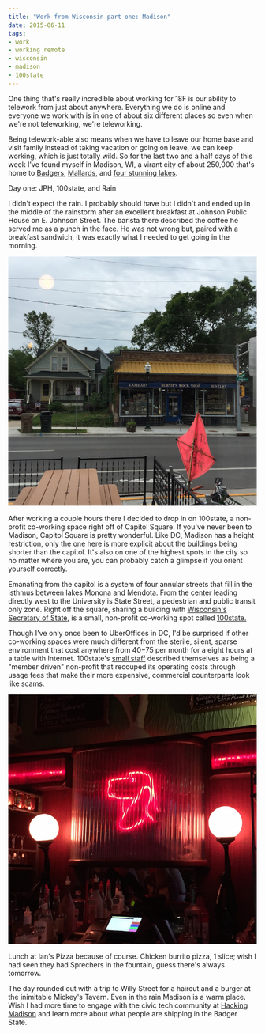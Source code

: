 ```yaml
---
title: "Work from Wisconsin part one: Madison"
date: 2015-06-11
tags:
- work
- working remote
- wisconsin
- madison
- 100state
---
```


One thing that's really incredible about working for 18F is our ability to telework from just about anywhere. Everything we do is online and everyone we work with is in one of about six different places so even when we're not teleworking, we're teleworking.

Being telework-able also means when we have to leave our home base and visit family instead of taking vacation or going on leave, we can keep working, which is just totally wild. So for the last two and a half days of this week I've found myself in Madison, WI, a virant city of about 250,000 that's home to [Badgers](https://www.wisconsin.edu/), [Mallards](http://northwoodsleague.com/madison-mallards/), and [four stunning lakes](http://en.wikipedia.org/wiki/Madison,_Wisconsin#Geography_and_climate).

Day one: JPH, 100state, and Rain

I didn't expect the rain. I probably should have but I didn't and ended up in the middle of the rainstorm after an excellent breakfast at Johnson Public House on E. Johnson Street. The barista there described the coffee he served me as a punch in the face. He was not wrong but, paired with a breakfast sandwich, it was exactly what I needed to get going in the morning.

![Burnie's Rock Shop, as seen from the window of Johnson Public House](/assets/images/burnies.jpg)

After working a couple hours there I decided to drop in on 100state, a non-profit co-working space right off of Capitol Square. If you've never been to Madison, Capitol Square is pretty wonderful. Like DC, Madison has a height restriction, only the one here is more explicit about the buildings being shorter than the capitol. It's also on one of the highest spots in the city so no matter where you are, you can probably catch a glimpse if you orient yourself correctly.

Emanating from the capitol is a system of four annular streets that fill in the isthmus between lakes Monona and Mendota. From the center leading directly west to the University is State Street, a pedestrian and public transit only zone. Right off the square, sharing a building with [Wisconsin's Secretary of State](http://www.sos.state.wi.us/), is a small, non-profit co-working spot called [100state.](http://100state.com/)

Though I've only once been to UberOffices in DC, I'd be surprised if other co-working spaces were much different from the sterile, silent, sparse environment that cost anywhere from $40-$75 per month for a eight hours at a table with Internet. 100state's [small staff](http://100state.com/leadership/) described themselves as being a "member driven" non-profit that recouped its operating costs through usage fees that make their more expensive, commercial counterparts look like scams.

![Mickey's. The one, the only, the legendary.](/assets/images/mickeys.jpg)

Lunch at Ian's Pizza because of course. Chicken burrito pizza, 1 slice; wish I had seen they had Sprechers in the fountain, guess there's always tomorrow.

The day rounded out with a trip to Willy Street for a haircut and a burger at the inimitable Mickey's Tavern. Even in the rain Madison is a warm place. Wish I had more time to engage with the civic tech community at [Hacking Madison](http://hackingmadison.org) and learn more about what people are shipping in the Badger State. 
